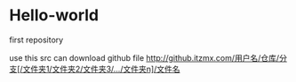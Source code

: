 # Hello-world
first repository 

use this src can download github file
http://github.itzmx.com/用户名/仓库/分支[/文件夹1/文件夹2/文件夹3/…/文件夹n]/文件名
